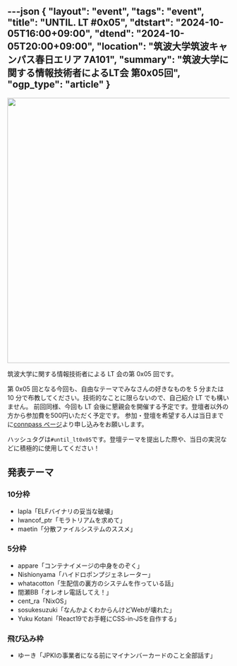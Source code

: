 ---json
{
    "layout": "event",
    "tags": "event",
    "title": "UNTIL. LT #0x05",
    "dtstart": "2024-10-05T16:00+09:00",
    "dtend": "2024-10-05T20:00+09:00",
    "location": "筑波大学筑波キャンパス春日エリア 7A101",
    "summary": "筑波大学に関する情報技術者によるLT会 第0x05回",
    "ogp_type": "article"
}
---

<img src="/assets/img/until_lt_poster_5th.webp" height=600>

筑波大学に関する情報技術者による LT 会の第 0x05 回です。

第 0x05 回となる今回も、自由なテーマでみなさんの好きなものを 5 分または 10 分で布教してください。技術的なことに限らないので、自己紹介 LT でも構いません。
前回同様、今回も LT 会後に懇親会を開催する予定です。登壇者以外の方から参加費を500円いただく予定です。
参加・登壇を希望する人は当日までに[connpass ページ](https://connpass.com/event/330777/)より申し込みをお願いします。

ハッシュタグは`#until_lt0x05`です。登壇テーマを提出した際や、当日の実況などに積極的に使用してください！

## 発表テーマ
### 10分枠
* lapla「ELFバイナリの妥当な破壊」
* Iwancof_ptr「モラトリアムを求めて」
* maetin「分散ファイルシステムのススメ」

### 5分枠 
* appare「コンテナイメージの中身をのぞく」
* Nishionyama「ハイドロポンプジェネレーター」
* whatacotton「生配信の裏方のシステムを作っている話」
* 間瀬BB「オレオレ電話してえ！」
* cent_ra「NixOS」
* sosukesuzuki「なんかよくわからんけどWebが壊れた」
* Yuku Kotani「React19でお手軽にCSS-in-JSを自作する」

### 飛び込み枠
* ゆーき「JPKIの事業者になる前にマイナンバーカードのこと全部話す」
